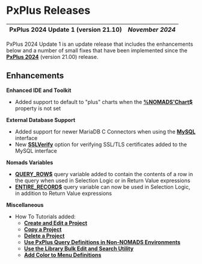 # PxPlus Releases

**PxPlus 2024 Update 1 (version 21.10)** |  **_November 2024_**  
---|---  
  
PxPlus 2024 Update 1 is an update release that includes the enhancements below and a number of small fixes that have been implemented since the **[PxPlus 2024](vers2100.md)** (version 21.00) release.

## Enhancements

**Enhanced IDE and Toolkit**

  * Added support to default to "plus" charts when the **[%NOMADS'Chart$](../NOMADS%20Graphical%20Application/Appendix/NOMADS%20Variables/Overview.htm#chart)** property is not set



**External Database Support**

  * Added support for newer MariaDB C Connectors when using the **[MySQL](../command_tags/mysql.md)** interface
  * New **[SSLVerify](../command_tags/mysql.htm#Mark11)** option for verifying SSL/TLS certificates added to the MySQL interface



**Nomads Variables**

  * **[QUERY_ROW$](../NOMADS%20Graphical%20Application/Appendix/NOMADS%20Variables/Overview.htm#queryrow)** query variable added to contain the contents of a row in the query when used in Selection Logic or in Return Value expressions
  * **[ENTIRE_RECORD$](../NOMADS%20Graphical%20Application/Appendix/NOMADS%20Variables/Overview.htm#entirerec)** query variable can now be used in Selection Logic, in addition to Return Value expressions



**Miscellaneous**

  * How To Tutorials added:
    * **[Create and Edit a Project](../How%20To/How%20to%20Create%20and%20Edit%20Project.md)**
    * **[Copy a Project](../How%20To/How%20to%20Copy%20Project.md)**
    * **[Delete a Project](../How%20To/How%20to%20Delete%20Project.md)**
    * **[Use PxPlus Query Definitions in Non-NOMADS Environments](../How%20To/How%20to%20Use%20Qry%20Defs%20in%20Non-nomads.md)**
    * **[Use the Library Bulk Edit and Search Utility](../How%20To/How%20to%20Use%20Lib%20Bulk%20Edit.md)**
    * **[Add Color to Menu Definitions](../How%20To/How%20to%20Add%20Clr%20to%20Menu%20Defs.md)**


